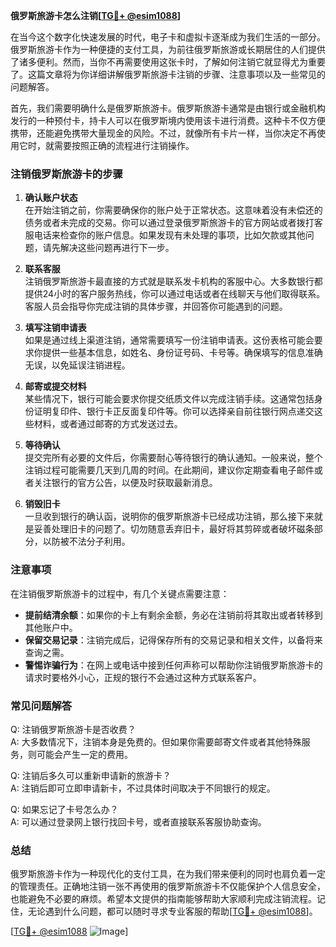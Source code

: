 **俄罗斯旅游卡怎么注销[[TG💪+ @esim1088](https://t.me/s/esim1088)]**

在当今这个数字化快速发展的时代，电子卡和虚拟卡逐渐成为我们生活的一部分。俄罗斯旅游卡作为一种便捷的支付工具，为前往俄罗斯旅游或长期居住的人们提供了诸多便利。然而，当你不再需要使用这张卡时，了解如何注销它就显得尤为重要了。这篇文章将为你详细讲解俄罗斯旅游卡注销的步骤、注意事项以及一些常见的问题解答。

首先，我们需要明确什么是俄罗斯旅游卡。俄罗斯旅游卡通常是由银行或金融机构发行的一种预付卡，持卡人可以在俄罗斯境内使用该卡进行消费。这种卡不仅方便携带，还能避免携带大量现金的风险。不过，就像所有卡片一样，当你决定不再使用它时，就需要按照正确的流程进行注销操作。

### 注销俄罗斯旅游卡的步骤

1. **确认账户状态**  
   在开始注销之前，你需要确保你的账户处于正常状态。这意味着没有未偿还的债务或者未完成的交易。你可以通过登录俄罗斯旅游卡的官方网站或者拨打客服电话来检查你的账户信息。如果发现有未处理的事项，比如欠款或其他问题，请先解决这些问题再进行下一步。

2. **联系客服**  
   注销俄罗斯旅游卡最直接的方式就是联系发卡机构的客服中心。大多数银行都提供24小时的客户服务热线，你可以通过电话或者在线聊天与他们取得联系。客服人员会指导你完成注销的具体步骤，并回答你可能遇到的问题。

3. **填写注销申请表**  
   如果是通过线上渠道注销，通常需要填写一份注销申请表。这份表格可能会要求你提供一些基本信息，如姓名、身份证号码、卡号等。确保填写的信息准确无误，以免延误注销进程。

4. **邮寄或提交材料**  
   某些情况下，银行可能会要求你提交纸质文件以完成注销手续。这通常包括身份证明复印件、银行卡正反面复印件等。你可以选择亲自前往银行网点递交这些材料，或者通过邮寄的方式发送过去。

5. **等待确认**  
   提交完所有必要的文件后，你需要耐心等待银行的确认通知。一般来说，整个注销过程可能需要几天到几周的时间。在此期间，建议你定期查看电子邮件或者关注银行的官方公告，以便及时获取最新消息。

6. **销毁旧卡**  
   一旦收到银行的确认函，说明你的俄罗斯旅游卡已经成功注销，那么接下来就是妥善处理旧卡的问题了。切勿随意丢弃旧卡，最好将其剪碎或者破坏磁条部分，以防被不法分子利用。

### 注意事项

在注销俄罗斯旅游卡的过程中，有几个关键点需要注意：

- **提前结清余额**：如果你的卡上有剩余金额，务必在注销前将其取出或者转移到其他账户中。
- **保留交易记录**：注销完成后，记得保存所有的交易记录和相关文件，以备将来查询之需。
- **警惕诈骗行为**：在网上或电话中接到任何声称可以帮助你注销俄罗斯旅游卡的请求时要格外小心，正规的银行不会通过这种方式联系客户。

### 常见问题解答

Q: 注销俄罗斯旅游卡是否收费？  
A: 大多数情况下，注销本身是免费的。但如果你需要邮寄文件或者其他特殊服务，则可能会产生一定的费用。

Q: 注销后多久可以重新申请新的旅游卡？  
A: 注销后即可立即申请新卡，不过具体时间取决于不同银行的规定。

Q: 如果忘记了卡号怎么办？  
A: 可以通过登录网上银行找回卡号，或者直接联系客服协助查询。

### 总结

俄罗斯旅游卡作为一种现代化的支付工具，在为我们带来便利的同时也肩负着一定的管理责任。正确地注销一张不再使用的俄罗斯旅游卡不仅能保护个人信息安全，也能避免不必要的麻烦。希望本文提供的指南能够帮助大家顺利完成注销流程。记住，无论遇到什么问题，都可以随时寻求专业客服的帮助[[TG💪+ @esim1088](https://t.me/s/esim1088)]。

[[TG💪+ @esim1088](https://t.me/s/esim1088) ![Image](https://i.postimg.cc/4NQfJmqS/Snipaste-2025-05-13-00-14-12.png)]